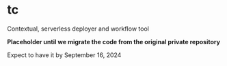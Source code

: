 # tc
Contextual, serverless deployer and workflow tool

__Placeholder until we migrate the code from the original private repository__

Expect to have it by September 16, 2024
